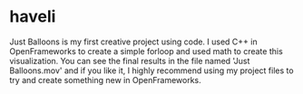 # haveli

Just Balloons is my first creative project using code. I used C++ in OpenFrameworks to create a simple forloop and used math to create this visualization. You can see the final results in the file named 'Just Balloons.mov' and if you like it, I highly recommend using my project files to try and create something new in OpenFrameworks.

